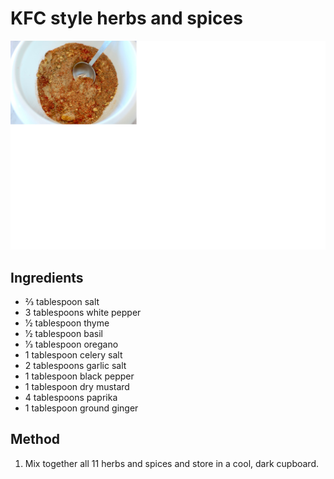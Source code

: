 # KFC style herbs and spices

![Name](resources/kfc.jpg)


## Ingredients
-  2⁄3 tablespoon salt  
- 3 tablespoons white pepper  
- 1⁄2 tablespoon thyme  
- 1⁄2 tablespoon basil  
- 1⁄3 tablespoon oregano  
- 1 tablespoon celery salt  
- 2 tablespoons garlic salt  
- 1 tablespoon black pepper  
- 1 tablespoon dry mustard  
- 4 tablespoons paprika  
- 1 tablespoon ground ginger  

## Method
1. Mix together all 11 herbs and spices and store in a cool, dark cupboard. 